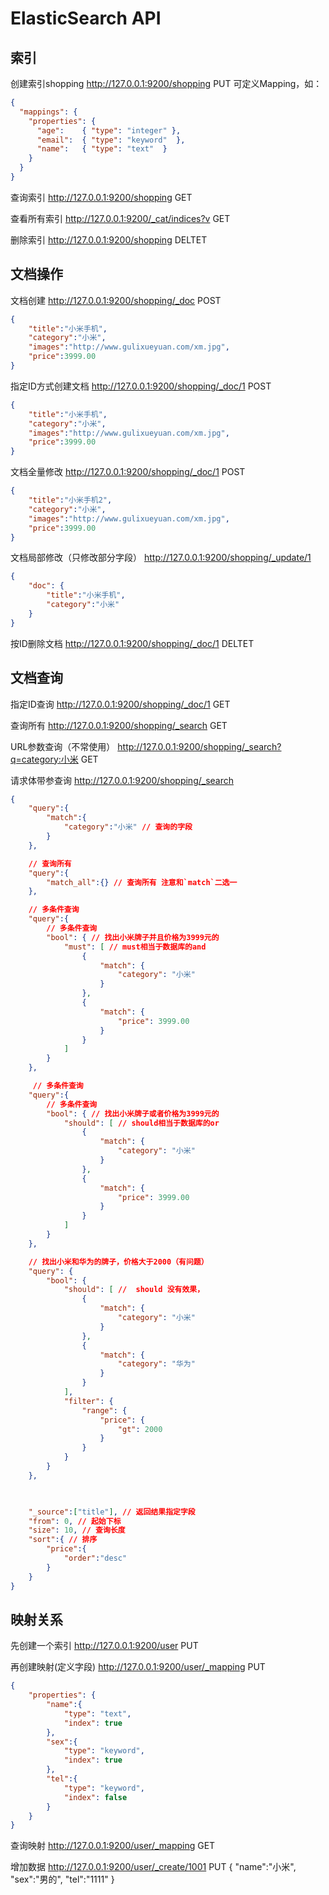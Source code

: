 <!--
 * @Description: The program is written by the author, if modified at your own risk.
 * @Author: heyongliang
 * @Email: 356126067@qq.com
 * @Phone: 15215657185
 * @Date: 2023-02-11 15:33:22
 * @LastEditTime: 2023-02-14 14:10:25
-->
# ElasticSearch API
## 索引
创建索引shopping
http://127.0.0.1:9200/shopping PUT
可定义Mapping，如：
```json
{
  "mappings": {
    "properties": {
      "age":    { "type": "integer" },  
      "email":  { "type": "keyword"  }, 
      "name":   { "type": "text"  }     
    }
  }
}
```

查询索引
http://127.0.0.1:9200/shopping GET 

查看所有索引
http://127.0.0.1:9200/_cat/indices?v GET 

删除索引
http://127.0.0.1:9200/shopping DELTET

## 文档操作
文档创建
http://127.0.0.1:9200/shopping/_doc POST
```json
{
    "title":"小米手机",
    "category":"小米",
    "images":"http://www.gulixueyuan.com/xm.jpg",
    "price":3999.00
}
```

指定ID方式创建文档
http://127.0.0.1:9200/shopping/_doc/1 POST
```json
{
    "title":"小米手机",
    "category":"小米",
    "images":"http://www.gulixueyuan.com/xm.jpg",
    "price":3999.00
}
```

文档全量修改
http://127.0.0.1:9200/shopping/_doc/1 POST
```json
{
    "title":"小米手机2",
    "category":"小米",
    "images":"http://www.gulixueyuan.com/xm.jpg",
    "price":3999.00
}
```
文档局部修改（只修改部分字段）
http://127.0.0.1:9200/shopping/_update/1
```json
{
	"doc": {
		"title":"小米手机",
		"category":"小米"
	}
}
```

按ID删除文档
http://127.0.0.1:9200/shopping/_doc/1 DELTET

## 文档查询
指定ID查询
http://127.0.0.1:9200/shopping/_doc/1 GET 

查询所有
http://127.0.0.1:9200/shopping/_search GET

URL参数查询（不常使用）
http://127.0.0.1:9200/shopping/_search?q=category:小米 GET

请求体带参查询
http://127.0.0.1:9200/shopping/_search
```json
{
	"query":{
		"match":{
			"category":"小米" // 查询的字段
		}
	},

    // 查询所有
	"query":{
        "match_all":{} // 查询所有 注意和`match`二选一
	},

    // 多条件查询 
    "query":{
        // 多条件查询 
        "bool": { // 找出小米牌子并且价格为3999元的
            "must": [ // must相当于数据库的and
                {
                    "match": {
                        "category": "小米"
                    }
                },
                {
                    "match": {
                        "price": 3999.00
                    }
                }
            ]
        }
	},

     // 多条件查询 
    "query":{
        // 多条件查询 
        "bool": { // 找出小米牌子或者价格为3999元的
            "should": [ // should相当于数据库的or
                {
                    "match": {
                        "category": "小米"
                    }
                },
                {
                    "match": {
                        "price": 3999.00
                    }
                }
            ]
        }
	},

    // 找出小米和华为的牌子，价格大于2000（有问题）
    "query": {
        "bool": {
            "should": [ //  should 没有效果，
                {
                    "match": {
                        "category": "小米"
                    }
                },
                {
                    "match": {
                        "category": "华为"
                    }
                }
            ],
            "filter": {
                "range": {
                    "price": {
                        "gt": 2000
                    }
                }
            }
        }
    },


    
    "_source":["title"], // 返回结果指定字段
    "from": 0, // 起始下标
    "size": 10, // 查询长度
    "sort":{ // 排序
		"price":{
			"order":"desc"
		}
	}
}
```

## 映射关系
先创建一个索引
http://127.0.0.1:9200/user PUT

再创建映射(定义字段)
http://127.0.0.1:9200/user/_mapping PUT
```json
{
    "properties": {
        "name":{
        	"type": "text",
        	"index": true
        },
        "sex":{
        	"type": "keyword",
        	"index": true
        },
        "tel":{
        	"type": "keyword",
        	"index": false
        }
    }
}
```

查询映射
http://127.0.0.1:9200/user/_mapping GET

增加数据
http://127.0.0.1:9200/user/_create/1001 PUT
{
	"name":"小米",
	"sex":"男的",
	"tel":"1111"
}
